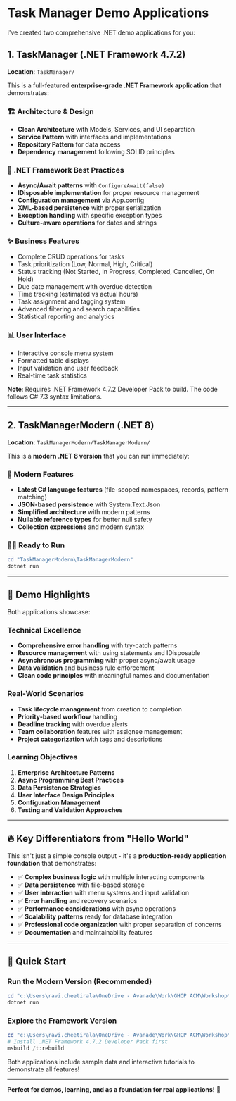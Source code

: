 # Task Manager Demo Applications

I've created two comprehensive .NET demo applications for you:

## 1. TaskManager (.NET Framework 4.7.2)
**Location**: `TaskManager/`

This is a full-featured **enterprise-grade .NET Framework application** that demonstrates:

### 🏗️ Architecture & Design
- **Clean Architecture** with Models, Services, and UI separation
- **Service Pattern** with interfaces and implementations
- **Repository Pattern** for data access
- **Dependency management** following SOLID principles

### 🔧 .NET Framework Best Practices
- **Async/Await patterns** with `ConfigureAwait(false)`
- **IDisposable implementation** for proper resource management
- **Configuration management** via App.config
- **XML-based persistence** with proper serialization
- **Exception handling** with specific exception types
- **Culture-aware operations** for dates and strings

### ✨ Business Features
- Complete CRUD operations for tasks
- Task prioritization (Low, Normal, High, Critical)
- Status tracking (Not Started, In Progress, Completed, Cancelled, On Hold)
- Due date management with overdue detection
- Time tracking (estimated vs actual hours)
- Task assignment and tagging system
- Advanced filtering and search capabilities
- Statistical reporting and analytics

### 📊 User Interface
- Interactive console menu system
- Formatted table displays
- Input validation and user feedback
- Real-time task statistics

**Note**: Requires .NET Framework 4.7.2 Developer Pack to build. The code follows C# 7.3 syntax limitations.

---

## 2. TaskManagerModern (.NET 8)
**Location**: `TaskManagerModern/TaskManagerModern/`

This is a **modern .NET 8 version** that you can run immediately:

### 🚀 Modern Features
- **Latest C# language features** (file-scoped namespaces, records, pattern matching)
- **JSON-based persistence** with System.Text.Json
- **Simplified architecture** with modern patterns
- **Nullable reference types** for better null safety
- **Collection expressions** and modern syntax

### 🏃‍♂️ Ready to Run
```powershell
cd "TaskManagerModern\TaskManagerModern"
dotnet run
```

---

## 🎯 Demo Highlights

Both applications showcase:

### Technical Excellence
- **Comprehensive error handling** with try-catch patterns
- **Resource management** with using statements and IDisposable
- **Asynchronous programming** with proper async/await usage
- **Data validation** and business rule enforcement
- **Clean code principles** with meaningful names and documentation

### Real-World Scenarios
- **Task lifecycle management** from creation to completion
- **Priority-based workflow** handling
- **Deadline tracking** with overdue alerts
- **Team collaboration** features with assignee management
- **Project categorization** with tags and descriptions

### Learning Objectives
1. **Enterprise Architecture Patterns**
2. **Async Programming Best Practices**
3. **Data Persistence Strategies**
4. **User Interface Design Principles**
5. **Configuration Management**
6. **Testing and Validation Approaches**

---

## 🔥 Key Differentiators from "Hello World"

This isn't just a simple console output - it's a **production-ready application foundation** that demonstrates:

- ✅ **Complex business logic** with multiple interacting components
- ✅ **Data persistence** with file-based storage
- ✅ **User interaction** with menu systems and input validation
- ✅ **Error handling** and recovery scenarios
- ✅ **Performance considerations** with async operations
- ✅ **Scalability patterns** ready for database integration
- ✅ **Professional code organization** with proper separation of concerns
- ✅ **Documentation** and maintainability features

---

## 🚀 Quick Start

### Run the Modern Version (Recommended)
```powershell
cd "c:\Users\ravi.cheetirala\OneDrive - Avanade\Work\GHCP ACM\Workshop\Foundations\dotnet-app\TaskManagerModern\TaskManagerModern"
dotnet run
```

### Explore the Framework Version
```powershell
cd "c:\Users\ravi.cheetirala\OneDrive - Avanade\Work\GHCP ACM\Workshop\Foundations\dotnet-app\TaskManager"
# Install .NET Framework 4.7.2 Developer Pack first
msbuild /t:rebuild
```

Both applications include sample data and interactive tutorials to demonstrate all features!

---

**Perfect for demos, learning, and as a foundation for real applications!** 🎉